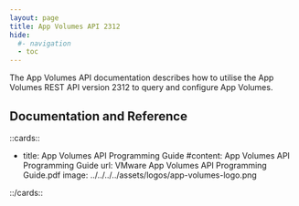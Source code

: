 ```yaml
---
layout: page
title: App Volumes API 2312
hide:
  #- navigation
  - toc
---
```


The App Volumes API documentation describes how to utilise the App Volumes REST API version 2312 to query and configure App Volumes.

## Documentation and Reference

::cards::

- title: App Volumes API Programming Guide
 #content: App Volumes API Programming Guide
  url: VMware App Volumes API Programming Guide.pdf
  image: ../../../../assets/logos/app-volumes-logo.png

::/cards::

<swagger-ui src="swagger.json"/>
